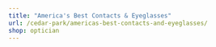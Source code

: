 ```yaml
---
title: "America's Best Contacts & Eyeglasses"
url: /cedar-park/americas-best-contacts-and-eyeglasses/
shop: optician
---
```

